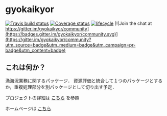 # gyokaikyor
[![Travis build status](<https://travis-ci.org/smxshxishxad/gyokaikyor.svg?branch=master>)](<https://travis-ci.org/smxshxishxad/gyokaikyor>)
[![Coverage status](https://codecov.io/gh/smxshxishxad/gyokaikyor/branch/master/graph/badge.svg)](https://codecov.io/github/smxshxishxad/gyokaikyor?branch=master)
[![lifecycle](https://img.shields.io/badge/lifecycle-experimental-orange.svg)](https://www.tidyverse.org/lifecycle/#experimental) [![Join the chat at https://gitter.im/gyokaikyor/community](https://badges.gitter.im/gyokaikyor/community.svg)](https://gitter.im/gyokaikyor/community?utm_source=badge&utm_medium=badge&utm_campaign=pr-badge&utm_content=badge)

## これは何か？
漁海況業務に関するパッケージ．
資源評価と統合して１つのパッケージとするか，重複処理部分を別パッケージとして切り出す予定．

プロジェクトの詳細は [こちら](https://github.com/smxshxishxad/gyokaikyor/blob/master/gyokaikyor.org) を参照

ホームページは [こちら](https://smxshxishxad.github.io/gyokaikyor/)
